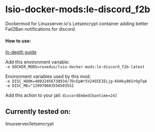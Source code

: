 # lsio-docker-mods:le-discord_f2b

Dockermod for Linuxserver.io's Letsencrypt container adding better Fail2Ban notifications for discord.

#### How to use:
[In-depth guide](https://github.com/linuxserver/docker-mods#using-a-docker-mod) 

Add this environment variable:  
```-e DOCKER_MODS=roxedus/lsio-docker-mods:le-discord_f2b-latest```



Environment variables used by this mod:  
```-e DISC_HOOK=40832456738934/7DcEpWr5V24OIEIELjg-KkHky86SrOgTqA```  
```-e DISC_ME="120970603556503552```

Add this action to your jail: `discordEmbed[bantime=24]`

## Currently tested on:  
linuxserver/letsencrypt

